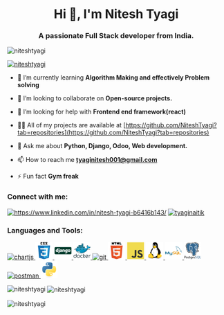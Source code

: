 <h1 align="center">Hi 👋, I'm Nitesh Tyagi</h1>
<h3 align="center">A passionate Full Stack developer from India.</h3>

<p align="left"> <img src="https://komarev.com/ghpvc/?username=niteshtyagi&label=Profile%20views&color=0e75b6&style=flat" alt="niteshtyagi" /> </p>

<p align="left"> <a href="https://github.com/ryo-ma/github-profile-trophy"><img src="https://github-profile-trophy.vercel.app/?username=niteshtyagi" alt="niteshtyagi" /></a> </p>

- 🌱 I’m currently learning ****Algorithm Making and effectively Problem solving****

- 👯 I’m looking to collaborate on **Open-source projects.**

- 🤝 I’m looking for help with **Frontend end framework(react)**

- 👨‍💻 All of my projects are available at [https://github.com/NiteshTyagi?tab=repositories](https://github.com/NiteshTyagi?tab=repositories)

- 💬 Ask me about **Python, Django, Odoo, Web development.**

- 📫 How to reach me **tyaginitesh001@gmail.com**

- ⚡ Fun fact ****Gym freak****

<h3 align="left">Connect with me:</h3>
<p align="left">
<a href="https://www.linkedin.com/in/nitesh-tyagi-b6416b143/" target="blank"><img align="center" src="https://raw.githubusercontent.com/rahuldkjain/github-profile-readme-generator/master/src/images/icons/Social/linked-in-alt.svg" alt="https://www.linkedin.com/in/nitesh-tyagi-b6416b143/" height="30" width="40" /></a>
<a href="https://instagram.com/tyaginaitik" target="blank"><img align="center" src="https://raw.githubusercontent.com/rahuldkjain/github-profile-readme-generator/master/src/images/icons/Social/instagram.svg" alt="tyaginaitik" height="30" width="40" /></a>
</p>

<h3 align="left">Languages and Tools:</h3>
<p align="left"> <a href="https://www.chartjs.org" target="_blank" rel="noreferrer"> <img src="https://www.chartjs.org/media/logo-title.svg" alt="chartjs" width="40" height="40"/> </a> <a href="https://www.w3schools.com/css/" target="_blank" rel="noreferrer"> <img src="https://raw.githubusercontent.com/devicons/devicon/master/icons/css3/css3-original-wordmark.svg" alt="css3" width="40" height="40"/> </a> <a href="https://www.djangoproject.com/" target="_blank" rel="noreferrer"> <img src="https://raw.githubusercontent.com/devicons/devicon/master/icons/django/django-original.svg" alt="django" width="40" height="40"/> </a> <a href="https://www.docker.com/" target="_blank" rel="noreferrer"> <img src="https://raw.githubusercontent.com/devicons/devicon/master/icons/docker/docker-original-wordmark.svg" alt="docker" width="40" height="40"/> </a> <a href="https://git-scm.com/" target="_blank" rel="noreferrer"> <img src="https://www.vectorlogo.zone/logos/git-scm/git-scm-icon.svg" alt="git" width="40" height="40"/> </a> <a href="https://www.w3.org/html/" target="_blank" rel="noreferrer"> <img src="https://raw.githubusercontent.com/devicons/devicon/master/icons/html5/html5-original-wordmark.svg" alt="html5" width="40" height="40"/> </a> <a href="https://developer.mozilla.org/en-US/docs/Web/JavaScript" target="_blank" rel="noreferrer"> <img src="https://raw.githubusercontent.com/devicons/devicon/master/icons/javascript/javascript-original.svg" alt="javascript" width="40" height="40"/> </a> <a href="https://www.linux.org/" target="_blank" rel="noreferrer"> <img src="https://raw.githubusercontent.com/devicons/devicon/master/icons/linux/linux-original.svg" alt="linux" width="40" height="40"/> </a> <a href="https://www.mysql.com/" target="_blank" rel="noreferrer"> <img src="https://raw.githubusercontent.com/devicons/devicon/master/icons/mysql/mysql-original-wordmark.svg" alt="mysql" width="40" height="40"/> </a> <a href="https://www.postgresql.org" target="_blank" rel="noreferrer"> <img src="https://raw.githubusercontent.com/devicons/devicon/master/icons/postgresql/postgresql-original-wordmark.svg" alt="postgresql" width="40" height="40"/> </a> <a href="https://postman.com" target="_blank" rel="noreferrer"> <img src="https://www.vectorlogo.zone/logos/getpostman/getpostman-icon.svg" alt="postman" width="40" height="40"/> </a> <a href="https://www.python.org" target="_blank" rel="noreferrer"> <img src="https://raw.githubusercontent.com/devicons/devicon/master/icons/python/python-original.svg" alt="python" width="40" height="40"/> </a> </p>

<p><img align="left" src="https://github-readme-stats.vercel.app/api/top-langs?username=niteshtyagi&show_icons=true&locale=en&layout=compact" alt="niteshtyagi" /></p>

<p>&nbsp;<img align="center" src="https://github-readme-stats.vercel.app/api?username=niteshtyagi&show_icons=true&locale=en" alt="niteshtyagi" /></p>

<p><img align="center" src="https://github-readme-streak-stats.herokuapp.com/?user=niteshtyagi&" alt="niteshtyagi" /></p>
